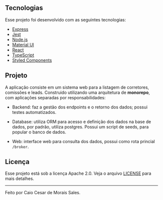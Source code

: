 ## Tecnologias

Esse projeto foi desenvolvido com as seguintes tecnologias:

- [Express](https://expressjs.com/pt-br/)
- [Jest](https://jestjs.io/)
- [Node.js](https://nodejs.org/en/)
- [Material UI](https://mui.com/pt/)
- [React](https://reactjs.org)
- [TypeScript](https://www.typescriptlang.org/)
- [Styled Components](https://styled-components.com/)

## Projeto

A aplicação consiste em um sistema web para a listagem de corretores, comissões e leads. Construido utilizando uma arquitetura de **monorepo**, com aplicações separadas por responsabilidades:

- Backend: faz a gestão dos endpoints e o retorno dos dados; possui testes automatizados.

- Database: utiliza ORM para acesso e definição dos dados na base de dados, por padrão, utiliza postgres. Possui um script de seeds, para popular o banco de dados.

- Web: interface web para consulta dos dados, possui como rota princial `/broker`.

## Licença

Esse projeto está sob a licença Apache 2.0. Veja o arquivo [LICENSE](LICENSE) para mais detalhes.

---

Feito por Caio Cesar de Morais Sales.
